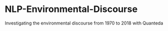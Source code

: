 # NLP-Environmental-Discourse
Investigating the environmental discourse from 1970 to 2018 with Quanteda
